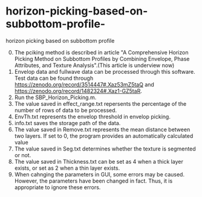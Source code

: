 # horizon-picking-based-on-subbottom-profile-
horizon picking based on subbottom profile 

0. The pciking method is described in article "A Comprehensive Horizon Picking Method on Subbottom Profiles by Combining Envelope, Phase Attributes, and Texture Analysis".(This article is underview now)
1. Envelop data and fullwave data can be processed through this software. Test data can be found through https://zenodo.org/record/3514447#.Xaz53mZ5taQ and https://zenodo.org/record/1482324#.Xaz1-GZ5taR.
2. Run the SBP_Horizon_Picking.m.
3. The value saved in effect_range.txt  repersents the percentage of the number of rows of data to be processed.
4. EnvTh.txt represents the envelop threshold in envelop picking.
5. info.txt saves the storage path of the data.
6. The value saved in Remove.txt represents the mean distance between two layers. If set to 0, the program provides an automatically calculated value
7. The value saved in Seg.txt determines whether the texture is segmented or not.
8. The value saved in Thickness.txt can be set as 4 when a thick layer exists, or set as 2 when a thin layer exists.
9. When cahnging the parameters in GUI, some errors may be caused. However, the parameters have been changed in fact. Thus, it is appropriate to ignore these errors. 
